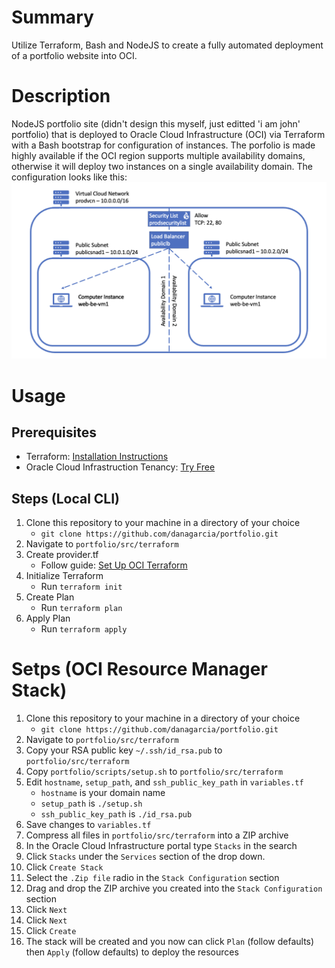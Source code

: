 # Summary
Utilize Terraform, Bash and NodeJS to create a fully automated deployment of a portfolio website into OCI.

# Description
NodeJS portfolio site (didn't design this myself, just editted 'i am john' portfolio) that is deployed to Oracle Cloud Infrastructure (OCI) via Terraform with a Bash bootstrap for configuration of instances. The porfolio is made highly available if the OCI region supports multiple availability domains, otherwise it will deploy two instances on a single availability domain. The configuration looks like this:
![Diagram](/img/Diagram1.png?raw=true "Diagram")

# Usage
## Prerequisites
- Terraform: [Installation Instructions](https://learn.hashicorp.com/tutorials/terraform/install-cli)
- Oracle Cloud Infrastruction Tenancy: [Try Free](https://www.oracle.com/cloud/)

## Steps (Local CLI)
1. Clone this repository to your machine in a directory of your choice
    - `git clone https://github.com/danagarcia/portfolio.git`
2. Navigate to `portfolio/src/terraform`
3. Create provider.tf
    - Follow guide: [Set Up OCI Terraform](https://docs.oracle.com/en-us/iaas/developer-tutorials/tutorials/tf-provider/01-summary.htm)
4. Initialize Terraform
    - Run `terraform init`
5. Create Plan
    - Run `terraform plan`
6. Apply Plan
    - Run `terraform apply`

# Setps (OCI Resource Manager Stack)
1. Clone this repository to your machine in a directory of your choice
    - `git clone https://github.com/danagarcia/portfolio.git`
2. Navigate to `portfolio/src/terraform`
3. Copy your RSA public key `~/.ssh/id_rsa.pub` to `portfolio/src/terraform`
4. Copy `portfolio/scripts/setup.sh` to `portfolio/src/terraform`
5. Edit `hostname`, `setup_path`, and `ssh_public_key_path` in `variables.tf`
    - `hostname` is your domain name
    - `setup_path` is `./setup.sh`
    - `ssh_public_key_path` is `./id_rsa.pub`
6. Save changes to `variables.tf`
7. Compress all files in `portfolio/src/terraform` into a ZIP archive
8. In the Oracle Cloud Infrastructure portal type `Stacks` in the search
9. Click `Stacks` under the `Services` section of the drop down.
10. Click `Create Stack`
11. Select the `.Zip file` radio in the `Stack Configuration` section
12. Drag and drop the ZIP archive you created into the `Stack Configuration` section
13. Click `Next`
14. Click `Next`
15. Click `Create`
16. The stack will be created and you now can click `Plan` (follow defaults) then `Apply` (follow defaults) to deploy the resources